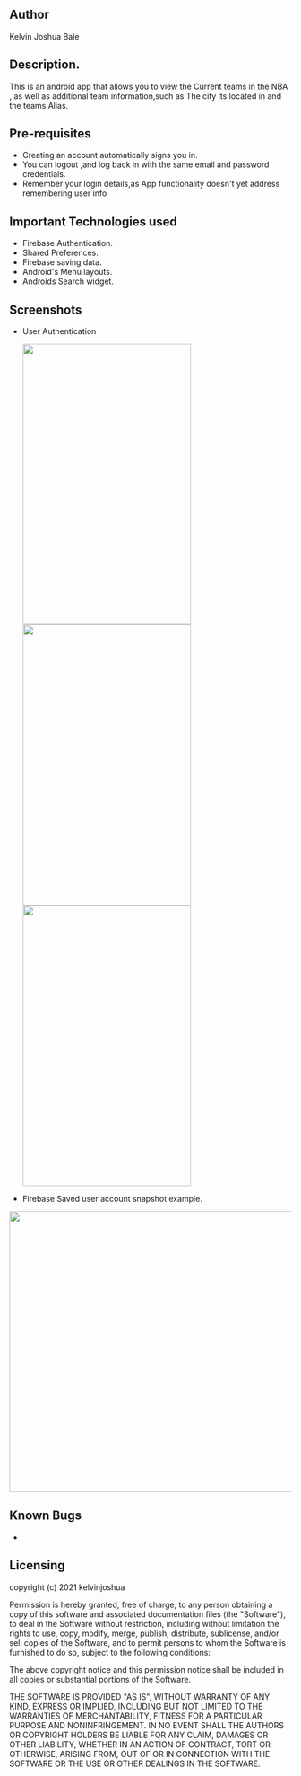 ## Author
Kelvin Joshua Bale

## Description.
This is an android app that allows you to view the Current teams in the NBA ,
as well as additional team information,such as The city its located in and the teams Alias.

## Pre-requisites
* Creating an account automatically signs you in.
* You can logout ,and log back in with the same email and password credentials.
* Remember your login details,as App functionality doesn't yet address remembering user info


## Important Technologies used
* Firebase Authentication.
* Shared Preferences.
* Firebase saving  data.
* Android's Menu layouts.
* Androids Search widget.

## Screenshots
* User Authentication 
  
  <img src="https://user-images.githubusercontent.com/60692205/113874141-24af9800-97be-11eb-8d14-b7ebe72233b2.jpg" width="300" height="500"> 
  <img src="https://user-images.githubusercontent.com/60692205/113874167-2ed19680-97be-11eb-8d92-df1867cac160.jpg" width="300" height="500"> 
  <img src="https://user-images.githubusercontent.com/60692205/113874154-29744c00-97be-11eb-8139-76bbcb99b5d9.jpg" width="300" height="500"> 
  
* Firebase Saved user account snapshot example.
 <img src="https://user-images.githubusercontent.com/60692205/113876497-79eca900-97c0-11eb-8969-af7ccdaba465.jpg" width="770" height="500"> 

## Known Bugs
*

## Licensing
copyright (c) 2021 kelvinjoshua

Permission is hereby granted, free of charge, to any person obtaining a copy of this software and associated documentation files (the "Software"), to deal in the Software without restriction, including without limitation the rights to use, copy, modify, merge, publish, distribute, sublicense, and/or sell copies of the Software, and to permit persons to whom the Software is furnished to do so, subject to the following conditions:

The above copyright notice and this permission notice shall be included in all copies or substantial portions of the Software.

THE SOFTWARE IS PROVIDED "AS IS", WITHOUT WARRANTY OF ANY KIND, EXPRESS OR IMPLIED, INCLUDING BUT NOT LIMITED TO THE WARRANTIES OF MERCHANTABILITY, FITNESS FOR A PARTICULAR PURPOSE AND NONINFRINGEMENT. IN NO EVENT SHALL THE AUTHORS OR COPYRIGHT HOLDERS BE LIABLE FOR ANY CLAIM, DAMAGES OR OTHER LIABILITY, WHETHER IN AN ACTION OF CONTRACT, TORT OR OTHERWISE, ARISING FROM, OUT OF OR IN CONNECTION WITH THE SOFTWARE OR THE USE OR OTHER DEALINGS IN THE SOFTWARE.
